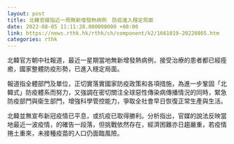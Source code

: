 ```yaml
---
layout: post
title: 北韓官媒指近一周無新增發熱病例　防疫進入穩定局面
date: 2022-08-05 11:11:28.000000000 +08:00
link: https://news.rthk.hk/rthk/ch/component/k2/1661019-20220805.htm
categories: rthk
---
```


北韓官方朝中社報道，最近一星期當地無新增發熱病例，接受治療的患者都已經痊癒，國家整體防疫形勢，已進入穩定局面。

報道指全體部門及單位，正切實落實國家防疫政策和各項措施，為進一步鞏固「北韓式」防疫體系而努力，又強調在密切關注全球惡性傳染病傳播情況的同時，緊急防疫部門與衛生部門，增強科學管控能力，爭取全社會早日恢復正常生產與生活。

北韓並無宣布新冠疫情已平息，或抗疫已取得勝利。分析指出，官媒的說法反映當地最近一波疫情，的確告一段落，但挑戰依然存在，經濟困難亦日趨嚴重，若疫情捲土重來，未接種疫苗的人口仍面臨風險。
